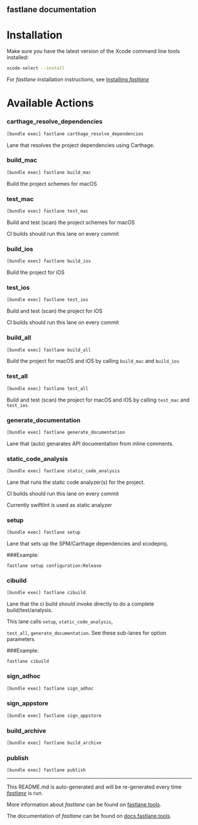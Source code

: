 fastlane documentation
----

# Installation

Make sure you have the latest version of the Xcode command line tools installed:

```sh
xcode-select --install
```

For _fastlane_ installation instructions, see [Installing _fastlane_](https://docs.fastlane.tools/#installing-fastlane)

# Available Actions

### carthage_resolve_dependencies

```sh
[bundle exec] fastlane carthage_resolve_dependencies
```

Lane that resolves the project dependencies using Carthage.

### build_mac

```sh
[bundle exec] fastlane build_mac
```

Build the project schemes for macOS

### test_mac

```sh
[bundle exec] fastlane test_mac
```

Build and test (scan) the project schemes for macOS

CI builds should run this lane on every commit



### build_ios

```sh
[bundle exec] fastlane build_ios
```

Build the project for iOS

### test_ios

```sh
[bundle exec] fastlane test_ios
```

Build and test (scan) the project for iOS

CI builds should run this lane on every commit

### build_all

```sh
[bundle exec] fastlane build_all
```

Build the project for macOS and iOS by calling `build_mac` and `build_ios`

### test_all

```sh
[bundle exec] fastlane test_all
```

Build and test (scan) the project for macOS and iOS by calling `test_mac` and `test_ios`

### generate_documentation

```sh
[bundle exec] fastlane generate_documentation
```

Lane that (auto) genarates API documentation from inline comments.

### static_code_analysis

```sh
[bundle exec] fastlane static_code_analysis
```

Lane that runs the static code analyzer(s) for the project.

CI builds should run this lane on every commit

Currently swiftlint is used as static analyzer



### setup

```sh
[bundle exec] fastlane setup
```

Lane that sets up the SPM/Carthage dependencies and xcodeproj.



###Example:

```
fastlane setup configuration:Release
```



### cibuild

```sh
[bundle exec] fastlane cibuild
```

Lane that the ci build should invoke directly to do a complete build/test/analysis.

This lane calls `setup`, `static_code_analysis`, 

`test_all`, `generate_documentation`. See these sub-lanes for option parameters



###Example:

```
fastlane cibuild
```



### sign_adhoc

```sh
[bundle exec] fastlane sign_adhoc
```



### sign_appstore

```sh
[bundle exec] fastlane sign_appstore
```



### build_archive

```sh
[bundle exec] fastlane build_archive
```



### publish

```sh
[bundle exec] fastlane publish
```



----

This README.md is auto-generated and will be re-generated every time [_fastlane_](https://fastlane.tools) is run.

More information about _fastlane_ can be found on [fastlane.tools](https://fastlane.tools).

The documentation of _fastlane_ can be found on [docs.fastlane.tools](https://docs.fastlane.tools).
